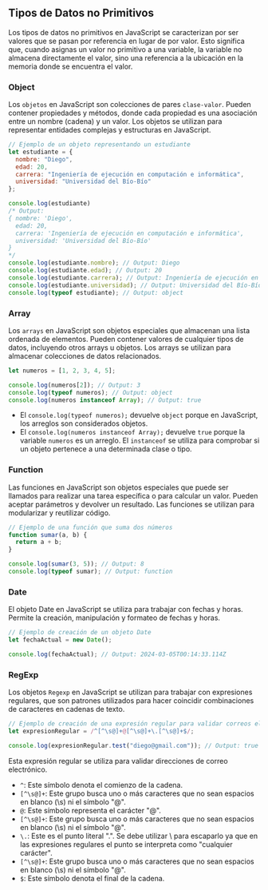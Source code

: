 
## Tipos de Datos no Primitivos

Los tipos de datos no primitivos en JavaScript se caracterizan por ser valores que se pasan por referencia en lugar de por valor. Esto significa que, cuando asignas un valor no primitivo a una variable, la variable no almacena directamente el valor, sino una referencia a la ubicación en la memoria donde se encuentra el valor.

### Object

Los `objetos` en JavaScript son colecciones de pares `clase-valor`. Pueden contener propiedades y métodos, donde cada propiedad es una asociación entre un nombre (cadena) y un valor. Los objetos se utilizan para representar entidades complejas y estructuras en JavaScript.

```js
// Ejemplo de un objeto representando un estudiante
let estudiante = {
  nombre: "Diego",
  edad: 20,
  carrera: "Ingeniería de ejecución en computación e informática",
  universidad: "Universidad del Bío-Bío"
};

console.log(estudiante) 
/* Output: 
{ nombre: 'Diego', 
  edad: 20, 
  carrera: 'Ingeniería de ejecución en computación e informática', 
  universidad: 'Universidad del Bío-Bío' 
}
*/
console.log(estudiante.nombre); // Output: Diego
console.log(estudiante.edad); // Output: 20
console.log(estudiante.carrera); // Output: Ingeniería de ejecución en computación e informática
console.log(estudiante.universidad); // Output: Universidad del Bío-Bío
console.log(typeof estudiante); // Output: object
```

### Array

Los `arrays` en JavaScript son objetos especiales que almacenan una lista ordenada de elementos. Pueden contener valores de cualquier tipos de datos, incluyendo otros arrays u objetos. Los arrays se utilizan para almacenar colecciones de datos relacionados.

```js
let numeros = [1, 2, 3, 4, 5];

console.log(numeros[2]); // Output: 3
console.log(typeof numeros); // Output: object 
console.log(numeros instanceof Array); // Output: true 
```

- El `console.log(typeof numeros);` devuelve `object` porque en JavaScript, los arreglos son considerados objetos.
- El `console.log(numeros instanceof Array);` devuelve `true` porque la variable `numeros` es un arreglo. El `instanceof` se utiliza para comprobar si un objeto pertenece a una determinada clase o tipo.

### Function

Las funciones en JavaScript son objetos especiales que puede ser llamados para realizar una tarea específica o para calcular un valor. Pueden aceptar parámetros y devolver un resultado. Las funciones se utilizan para modularizar y reutilizar código.

```js
// Ejemplo de una función que suma dos números
function sumar(a, b) {
  return a + b;
}

console.log(sumar(3, 5)); // Output: 8
console.log(typeof sumar); // Output: function
```

### Date

El objeto Date en JavaScript se utiliza para trabajar con fechas y horas. Permite la creación, manipulación y formateo de fechas y horas.

```js
// Ejemplo de creación de un objeto Date
let fechaActual = new Date();

console.log(fechaActual); // Output: 2024-03-05T00:14:33.114Z
```

### RegExp

Los objetos `Regexp` en JavaScript se utilizan para trabajar con expresiones regulares, que son patrones utilizados para hacer coincidir combinaciones de caracteres en cadenas de texto.

```js
// Ejemplo de creación de una expresión regular para validar correos electrónicos
let expresionRegular = /^[^\s@]+@[^\s@]+\.[^\s@]+$/; 

console.log(expresionRegular.test("diego@gmail.com")); // Output: true
```

Esta expresión regular se utiliza para validar direcciones de correo electrónico.

- `^`: Este símbolo denota el comienzo de la cadena.
- `[^\s@]+`: Este grupo busca uno o más caracteres que no sean espacios en blanco (\s) ni el símbolo "@".
- `@`: Este símbolo representa el carácter "@".
- `[^\s@]+`: Este grupo busca uno o más caracteres que no sean espacios en blanco (\s) ni el símbolo "@".
- `\.`: Este es el punto literal ".". Se debe utilizar \ para escaparlo ya que en las expresiones regulares el punto se interpreta como "cualquier carácter".
- `[^\s@]+`: Este grupo busca uno o más caracteres que no sean espacios en blanco (\s) ni el símbolo "@".
- `$`: Este símbolo denota el final de la cadena.